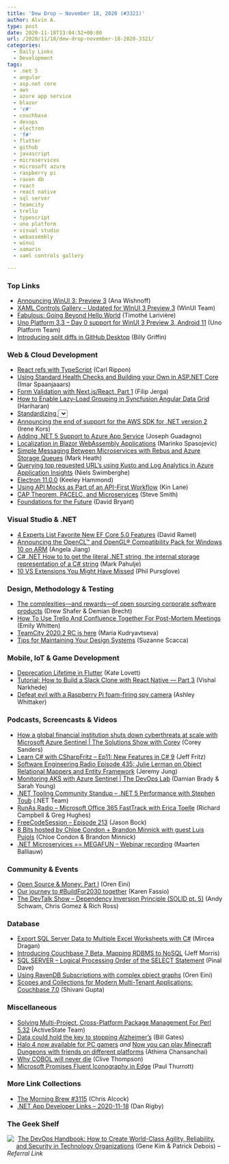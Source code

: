 ```yaml
---
title: 'Dew Drop – November 18, 2020 (#3321)'
author: Alvin A.
type: post
date: 2020-11-18T13:04:52+00:00
url: /2020/11/18/dew-drop-november-18-2020-3321/
categories:
  - Daily Links
  - Development
tags:
  - .net 5
  - angular
  - asp.net core
  - aws
  - azure app service
  - blazor
  - 'c#'
  - couchbase
  - devops
  - electron
  - 'f#'
  - flutter
  - github
  - javascript
  - microservices
  - microsoft azure
  - raspberry pi
  - raven db
  - react
  - react native
  - sql server
  - teamcity
  - trello
  - typescript
  - uno platform
  - visual studio
  - webassembly
  - winui
  - xamarin
  - xaml controls gallery

---
```

### <a name="top"></a>Top Links

  * <a href="https://blogs.windows.com/windowsdeveloper/2020/11/17/announcing-winui-3-preview-3/?WT.mc_id=WD-MVP-4025064" target="_blank" rel="noopener noreferrer">Announcing WinUI 3: Preview 3</a> (Ana Wishnoff)
  * <a href="https://github.com/microsoft/Xaml-Controls-Gallery/tree/winui3preview" target="_blank" rel="noopener noreferrer">XAML Controls Gallery &#8211; Updated for WInUI 3 Preview 3</a> (WinUI Team)
  * <a href="https://devblogs.microsoft.com/xamarin/fabulous-going-beyond-hello-world/?WT.mc_id=DOP-MVP-4025064" target="_blank" rel="noopener noreferrer">Fabulous: Going Beyond Hello World</a> (Timothé Larivière)
  * <a href="https://platform.uno/blog/uno-platform-3-3-day-0-support-for-winui-3-preview-3-android-11/" target="_blank" rel="noopener noreferrer">Uno Platform 3.3 – Day 0 support for WinUI 3 Preview 3, Android 11</a> (Uno Platform Team)
  * <a href="https://github.blog/2020-11-17-introducing-split-diffs-in-github-desktop/" target="_blank" rel="noopener noreferrer">Introducing split diffs in GitHub Desktop</a> (Billy Griffin)



### <a name="web"></a>Web & Cloud Development

  * <a href="https://www.carlrippon.com/react-refs-typescript/" target="_blank" rel="noopener noreferrer">React refs with TypeScript</a> (Carl Rippon)
  * <a href="https://imar.spaanjaars.com/612/using-standard-health-checks-and-building-your-own-in-aspnet-core" target="_blank" rel="noopener noreferrer">Using Standard Health Checks and Building your Own in ASP.NET Core</a> (Imar Spaanjaaars)
  * <a href="https://codeburst.io/form-validation-with-next-js-react-part-1-ecceb50bc209?source=rss----61061eb0c96b---4" target="_blank" rel="noopener noreferrer">Form Validation with Next.js/React, Part 1</a> (Filip Jerga)
  * <a href="https://www.syncfusion.com/blogs/post/how-to-enable-lazy-load-grouping-in-syncfusion-angular-data-grid.aspx" target="_blank" rel="noopener noreferrer">How to Enable Lazy-Load Grouping in Syncfusion Angular Data Grid</a> (Hariharan)
  * <a href="https://smashingmagazine.com/2020/11/standardizing-select-native-html-form-controls/" target="_blank" rel="noopener noreferrer">Standardizing <select> And Beyond: The Past, Present And Future Of Native HTML Form Controls</a> (Stephanie Stimac)
  * <a href="http://feedproxy.google.com/~r/AwsDeveloperBlog/~3/raa7FlH-wTg/" target="_blank" rel="noopener noreferrer">Announcing the end of support for the AWS SDK for .NET version 2</a> (Irene Kors)
  * <a href="https://www.josephguadagno.net/2020/11/17/adding-dotnet5-support-to-azure-app-service" target="_blank" rel="noopener noreferrer">Adding .NET 5 Support to Azure App Service</a> (Joseph Guadagno)
  * <a href="https://code-maze.com/localization-in-blazor-webassembly-applications/" target="_blank" rel="noopener noreferrer">Localization in Blazor WebAssembly Applications</a> (Marinko Spasojevic)
  * <a href="https://markheath.net/post/rebus-azure-storage-queues" target="_blank" rel="noopener noreferrer">Simple Messaging Between Microservices with Rebus and Azure Storage Queues</a> (Mark Heath)
  * <a href="https://swimburger.net/blog/azure/querying-top-requested-urls-using-kusto-and-log-analytics-in-azure-application-insights" target="_blank" rel="noopener noreferrer">Querying top requested URL&#8217;s using Kusto and Log Analytics in Azure Application Insights</a> (Niels Swimberghe)
  * <a href="https://electronjs.org/blog/electron-11-0" target="_blank" rel="noopener noreferrer">Electron 11.0.0</a> (Keeley Hammond)
  * <a href="http://apievangelist.com/2020/11/17/using-api-mocks-as-part-of-an-apifirst-workflow/" target="_blank" rel="noopener noreferrer">Using API Mocks as Part of an API-First Workflow</a> (Kin Lane)
  * <a href="https://ardalis.com/cap-pacelc-and-microservices/" target="_blank" rel="noopener noreferrer">CAP Theorem, PACELC, and Microservices</a> (Steve Smith)
  * <a href="https://hacks.mozilla.org/2020/11/foundations-for-the-future/" target="_blank" rel="noopener noreferrer">Foundations for the Future</a> (David Bryant)



### <a name="dotnet"></a>Visual Studio & .NET

  * <a href="https://visualstudiomagazine.com/articles/2020/11/17/ef-core-5.aspx" target="_blank" rel="noopener noreferrer">4 Experts List Favorite New EF Core 5.0 Features</a> (David Ramel)
  * <a href="https://devblogs.microsoft.com/directx/announcing-the-opencl-and-opengl-compatibility-pack-for-windows-10-on-arm/?WT.mc_id=DOP-MVP-4025064" target="_blank" rel="noopener noreferrer">Announcing the OpenCL™ and OpenGL® Compatibility Pack for Windows 10 on ARM</a> (Angela Jiang)
  * <a href="http://feedproxy.google.com/~r/MetadataConsulting/~3/NmpCT6m2NRg/CSharp-dotNet-How-to-to-get-the-literal-dotNet-string-the-internal-storage-representation-of-a-CSharp-string.html" target="_blank" rel="noopener noreferrer">C# .NET How to to get the literal .NET string, the internal storage representation of a C# string</a> (Mark Pahulje)
  * <a href="http://philpursglove.blogspot.com/2020/11/10-vs-extensions-you-might-have-missed.html" target="_blank" rel="noopener noreferrer">10 VS Extensions You Might Have Missed</a> (Phil Pursglove)



### <a name="design"></a>Design, Methodology & Testing

  * <a href="https://stackoverflow.blog/2020/11/17/the-complexities-and-rewards-of-open-sourcing-corporate-software-products/" target="_blank" rel="noopener noreferrer">The complexities—and rewards—of open sourcing corporate software products</a> (Drew Shafer & Demian Brecht)
  * <a href="https://blog.trello.com/trello-and-confluence-post-mortem-meetings" target="_blank" rel="noopener noreferrer">How To Use Trello And Confluence Together For Post-Mortem Meetings</a> (Emily Whitten)
  * <a href="https://blog.jetbrains.com/teamcity/2020/11/teamcity-2020-2-rc-is-here/" target="_blank" rel="noopener noreferrer">TeamCity 2020.2 RC is here</a> (Maria Kudryavtseva)
  * <a href="https://www.telerik.com/blogs/tips-maintaining-design-systems" target="_blank" rel="noopener noreferrer">Tips for Maintaining Your Design Systems</a> (Suzanne Scacca)



### <a name="mobile"></a>Mobile, IoT & Game Development

  * <a href="https://medium.com/flutter/deprecation-lifetime-in-flutter-e4d76ee738ad?source=rss----4da7dfd21a33---4" target="_blank" rel="noopener noreferrer">Deprecation Lifetime in Flutter</a> (Kate Lovett)
  * <a href="https://dev.to/vishalnarkhede/tutorial-how-to-build-a-slack-clone-with-react-native-part-3-554m" target="_blank" rel="noopener noreferrer">Tutorial: How to Build a Slack Clone with React Native — Part 3</a> (Vishal Narkhede)
  * <a href="https://www.raspberrypi.org/blog/defeat-evil-with-a-raspberry-pi-foam-firing-spy-camera/" target="_blank" rel="noopener noreferrer">Defeat evil with a Raspberry Pi foam-firing spy camera</a> (Ashley Whittaker)



### <a name="podcasts"></a>Podcasts, Screencasts & Videos

  * <a href="https://channel9.msdn.com/Shows/The-Solutions-Show-With-Corey/How-a-global-financial-institution-shuts-down-cyberthreats-at-scale-with-Microsoft-Azure-Sentinel?WT.mc_id=DOP-MVP-4025064" target="_blank" rel="noopener noreferrer">How a global financial institution shuts down cyberthreats at scale with Microsoft Azure Sentinel | The Solutions Show with Corey</a> (Corey Sanders)
  * <a href="http://www.youtube.com/watch?v=htB7ohlaYKk" target="_blank" rel="noopener noreferrer">Learn C# with CSharpFritz &#8211; Ep11: New Features in C# 9</a> (Jeff Fritz)
  * <a href="https://www.se-radio.net/2020/11/episode-435-julie-lerman-on-object-relational-mappers-and-entity-framework/" target="_blank" rel="noopener noreferrer">Software Engineering Radio Episode 435: Julie Lerman on Object Relational Mappers and Entity Framework</a> (Jeremy Jung)
  * <a href="https://channel9.msdn.com/Shows/DevOps-Lab/Monitoring-AKS-with-Azure-Sentinel?WT.mc_id=DOP-MVP-4025064" target="_blank" rel="noopener noreferrer">Monitoring AKS with Azure Sentinel | The DevOps Lab</a> (Damian Brady & Sarah Young)
  * <a href="http://www.youtube.com/watch?v=XahjibK6SLs" target="_blank" rel="noopener noreferrer">.NET Tooling Community Standup &#8211; .NET 5 Performance with Stephen Toub</a> (.NET Team)
  * <a href="http://feedproxy.google.com/~r/RunaAsRadioWma/~3/_Tp6N83N--I/default.aspx" target="_blank" rel="noopener noreferrer">RunAs Radio &#8211; Microsoft Office 365 FastTrack with Erica Toelle</a> (Richard Campbell & Greg Hughes)
  * <a href="http://www.youtube.com/watch?v=NHA6zQgf3T8" target="_blank" rel="noopener noreferrer">FreeCodeSession &#8211; Episode 213</a> (Jason Bock)
  * <a href="http://www.youtube.com/watch?v=XhC33vPWSz8" target="_blank" rel="noopener noreferrer">8 Bits hosted by Chloe Condon + Brandon Minnick with guest Luis Pujols</a> (Chloe Condon & Brandon Minnick)
  * <a href="https://blog.jetbrains.com/dotnet/2020/11/18/net-microservices-megafun-webinar-recording/" target="_blank" rel="noopener noreferrer">.NET Microservices == MEGAFUN – Webinar recording</a> (Maarten Balliauw)



### <a name="events"></a>Community & Events

  * <a href="http://feedproxy.google.com/~r/AyendeRahien/~3/-hhh4OQ6Hwg/open-source-money-part-i" target="_blank" rel="noopener noreferrer">Open Source & Money: Part I</a> (Oren Eini)
  * <a href="https://blogs.partner.microsoft.com/mpn/our-journey-to-buildfor2030-together/" target="_blank" rel="noopener noreferrer">Our journey to #BuildFor2030 together</a> (Karen Fassio)
  * <a href="https://www.meetup.com/The-Dev-Talk-Show/events/274644176/" target="_blank" rel="noopener noreferrer">The DevTalk Show &#8211; Dependency Inversion Principle (SOLID pt. 5)</a> (Andy Schwam, Chris Gomez & Rich Ross)



### <a name="sql"></a>Database

  * <a href="http://feedproxy.google.com/~r/MSSQLTips-LatestSqlServerTips/~3/k4OfNimh8fc/" target="_blank" rel="noopener noreferrer">Export SQL Server Data to Multiple Excel Worksheets with C#</a> (Mircea Dragan)
  * <a href="https://blog.couchbase.com/introducing-couchbase-7-beta/" target="_blank" rel="noopener noreferrer">Introducing Couchbase 7 Beta, Mapping RDBMS to NoSQL</a> (Jeff Morris)
  * <a href="https://blog.sqlauthority.com/2020/11/18/sql-server-logical-processing-order-of-the-select-statement/?utm_source=rss&utm_medium=rss&utm_campaign=sql-server-logical-processing-order-of-the-select-statement" target="_blank" rel="noopener noreferrer">SQL SERVER – Logical Processing Order of the SELECT Statement</a> (Pinal Dave)
  * <a href="http://feedproxy.google.com/~r/AyendeRahien/~3/Y6lM4or7Oxg/using-ravendb-subscriptions-with-complex-object-graphs" target="_blank" rel="noopener noreferrer">Using RavenDB Subscriptions with complex object graphs</a> (Oren Eini)
  * <a href="https://blog.couchbase.com/scopes-and-collections-for-modern-multi-tenant-applications-couchbase-7-0/" target="_blank" rel="noopener noreferrer">Scopes and Collections for Modern Multi-Tenant Applications: Couchbase 7.0</a> (Shivani Gupta)



### <a name="misc"></a>Miscellaneous

  * <a href="https://www.activestate.com/perl-532/" target="_blank" rel="noopener noreferrer">Solving Multi-Project, Cross-Platform Package Management For Perl 5.32</a> (ActiveState Team)
  * <a href="https://www.gatesnotes.com/Health/Alzheimers-Disease-Data-Initiative" target="_blank" rel="noopener noreferrer">Data could hold the key to stopping Alzheimer&#8217;s</a> (Bill Gates)
  * <a href="https://blogs.windows.com/windowsexperience/2020/11/17/halo-4-now-available-for-pc-gamers/?WT.mc_id=WD-MVP-4025064" target="_blank" rel="noopener noreferrer">Halo 4 now available for PC gamers</a> _and_ <a href="https://blogs.windows.com/windowsexperience/2020/11/17/now-you-can-play-minecraft-dungeons-with-friends-on-different-platforms/?WT.mc_id=WD-MVP-4025064" target="_blank" rel="noopener noreferrer">Now you can play Minecraft Dungeons with friends on different platforms</a> (Athima Chansanchai)
  * <a href="https://boingboing.net/2020/11/18/why-cobol-will-never-die.html" target="_blank" rel="noopener noreferrer">Why COBOL will never die</a> (Clive Thompson)
  * <a href="https://www.thurrott.com/cloud/web-browsers/microsoft-edge/244108/microsoft-promises-fluent-iconography-in-edge?utm_source=rss&utm_medium=rss&utm_campaign=microsoft-promises-fluent-iconography-in-edge" target="_blank" rel="noopener noreferrer">Microsoft Promises Fluent Iconography in Edge</a> (Paul Thurrott)



### <a name="links"></a>More Link Collections

  * <a href="http://feedproxy.google.com/~r/ReflectivePerspective/~3/LInzps-ecMw/" target="_blank" rel="noopener noreferrer">The Morning Brew #3115</a> (Chris Alcock)
  * <a href="https://links.danrigby.com/2020/11/app-developer-links-2020-11-18/" target="_blank" rel="noopener noreferrer">.NET App Developer Links &#8211; 2020-11-18</a> (Dan Rigby)



### <a name="shelf"></a>The Geek Shelf

<a href="https://www.amazon.com/dp/1942788002/?tag=amavin-20" target="_blank" rel="noopener noreferrer"><img decoding="async" align="left" style="margin: 0px 5px 10px 0px; border: 0px currentcolor; border-image: none; float: left; display: inline; background-image: none;" src="https://m.media-amazon.com/images/I/51Z6uQ57ilL._SS135_.jpg" border="0" /></a>&nbsp;<a href="https://www.amazon.com/dp/1942788002/?tag=amavin-20" target="_blank" rel="noopener noreferrer">The DevOps Handbook: How to Create World-Class Agility, Reliability, and Security in Technology Organizations</a> (Gene Kim & Patrick Debois) _&#8211; Referral Link_